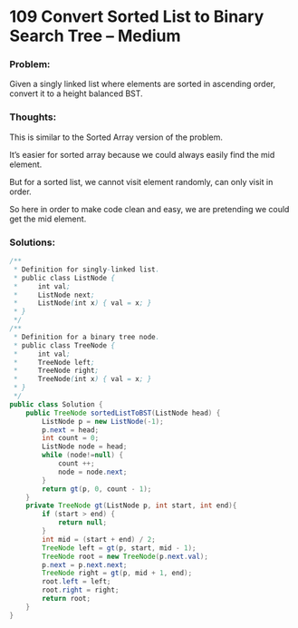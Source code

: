 # 109 Convert Sorted List to Binary Search Tree – Medium


### Problem:



Given a singly linked list where elements are sorted in ascending order, convert it to a height balanced BST.


### Thoughts:



This is similar to the Sorted Array version of the problem.

It’s easier for sorted array because we could always easily find the mid element.

But for a sorted list, we cannot visit element randomly, can only visit in order.

So here in order to make code clean and easy, we are pretending we could get the mid element.


### Solutions:


```java
/**
 * Definition for singly-linked list.
 * public class ListNode {
 *     int val;
 *     ListNode next;
 *     ListNode(int x) { val = x; }
 * }
 */
/**
 * Definition for a binary tree node.
 * public class TreeNode {
 *     int val;
 *     TreeNode left;
 *     TreeNode right;
 *     TreeNode(int x) { val = x; }
 * }
 */
public class Solution {
    public TreeNode sortedListToBST(ListNode head) {
        ListNode p = new ListNode(-1);
        p.next = head;
        int count = 0;
        ListNode node = head;
        while (node!=null) {
            count ++;
            node = node.next;
        }
        return gt(p, 0, count - 1);
    }
    private TreeNode gt(ListNode p, int start, int end){
        if (start > end) {
            return null;
        }
        int mid = (start + end) / 2;
        TreeNode left = gt(p, start, mid - 1);
        TreeNode root = new TreeNode(p.next.val);
        p.next = p.next.next;
        TreeNode right = gt(p, mid + 1, end);
        root.left = left;
        root.right = right;
        return root;
    }
}
```